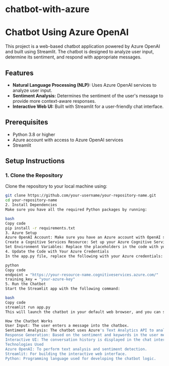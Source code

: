 # chatbot-with-azure
# Chatbot Using Azure OpenAI

This project is a web-based chatbot application powered by Azure OpenAI and built using Streamlit. The chatbot is designed to analyze user input, determine its sentiment, and respond with appropriate messages.

## Features
- **Natural Language Processing (NLP):** Uses Azure OpenAI services to analyze user input.
- **Sentiment Analysis:** Determines the sentiment of the user's message to provide more context-aware responses.
- **Interactive Web UI:** Built with Streamlit for a user-friendly chat interface.

## Prerequisites
- Python 3.8 or higher
- Azure account with access to Azure OpenAI services
- Streamlit

## Setup Instructions

### 1. Clone the Repository
Clone the repository to your local machine using:
```bash
git clone https://github.com/your-username/your-repository-name.git
cd your-repository-name
2. Install Dependencies
Make sure you have all the required Python packages by running:

bash
Copy code
pip install -r requirements.txt
3. Azure Setup
Azure OpenAI Account: Make sure you have an Azure account with OpenAI services enabled.
Create a Cognitive Services Resource: Set up your Azure Cognitive Services resource to use the Text Analytics API.
Set Environment Variables: Replace the placeholders in the code with your Azure Text Analytics endpoint and key.
4. Update the Code with Your Azure Credentials
In the app.py file, replace the following with your Azure credentials:

python
Copy code
endpoint = "https://your-resource-name.cognitiveservices.azure.com/"
training_key = "your-azure-key"
5. Run the Chatbot
Start the Streamlit app with the following command:

bash
Copy code
streamlit run app.py
This will launch the chatbot in your default web browser, and you can start interacting with it immediately.

How the Chatbot Works
User Input: The user enters a message into the chatbox.
Sentiment Analysis: The chatbot uses Azure's Text Analytics API to analyze the sentiment of the message.
Response Generation: Based on the sentiment and keywords in the user message, the chatbot generates a response.
Interactive UI: The conversation history is displayed in the chat interface, allowing for a seamless chat experience.
Technologies Used
Azure OpenAI: To perform text analysis and sentiment detection.
Streamlit: For building the interactive web interface.
Python: Programming language used for developing the chatbot logic.
